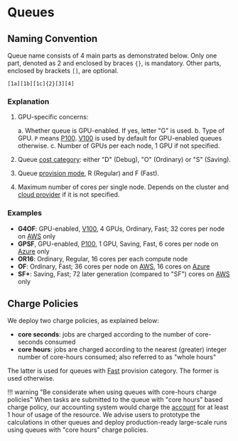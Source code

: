 # Queues

<!-- TODO: GM to add the general description about:
    - what queues are
    - links to how to select queues in Web Interface and CLI
    - links to the cluster-specific list of queues 
 -->

## Naming Convention

Queue name consists of 4 main parts as demonstrated below. Only one part, denoted as 2 and enclosed by braces `{}`, is mandatory. Other parts, enclosed by brackets `[]`, are optional.

```regexp
[1a][1b][1c]{2}[3][4]
```

### Explanation

1. GPU-specific concerns:

    a. Whether queue is GPU-enabled. If yes, letter "G" is used.
    b. Type of GPU. `P` means [P100](../clusters/hardware.md#gpu-types). [V100](../clusters/hardware.md#gpu-types) is used by default for GPU-enabled queues otherwise.
    c. Number of GPUs per each node, 1 GPU if not specified.

2. Queue [cost category](category.md#cost-categories): either "D" (Debug), "O" (Ordinary) or "S" (Saving).

3. Queue [provision mode](category.md#provision-modes), R (Regular) and F (Fast).

4. Maximum number of cores per single node. Depends on the cluster and [cloud provider](../clusters/overview.md) if it is not specified.

### Examples

- **G4OF**: GPU-enabled, [V100](../clusters/hardware.md#gpu-types), 4 GPUs, Ordinary, Fast; 32 cores per node on [AWS](../clusters/aws.md) only
- **GPSF**, GPU-enabled, [P100](../clusters/hardware.md#gpu-types), 1 GPU, Saving, Fast, 6 cores per node on [Azure](../clusters/azure.md) only
- **OR16**: Ordinary, Regular, 16 cores per each compute node
- **OF**: Ordinary, Fast; 36 cores per node on [AWS](../clusters/aws.md), 16 cores on [Azure](../clusters/azure.md)
- **SF+**: Saving, Fast; 72 later generation (compared to "SF") cores on [AWS](../clusters/aws.md) only

## Charge Policies

We deploy two charge policies, as explained below:

- **core seconds**: jobs are charged according to the number of core-seconds consumed
- **core hours**: jobs are charged according to the nearest (greater) integer number of core-hours consumed; also referred to as "whole hours" 

The latter is used for queues with [Fast](category.md#provision-modes) provision category. The former is used otherwise.

!!! warning "Be considerate when using queues with core-hours charge policies"
    When tasks are submitted to the queue with "core hours" based charge policy, our accounting system would charge the [account](../../accounts/overview.md) for at least 1 hour of usage of the resource. We advise users to prototype the calculations in other queues and deploy production-ready large-scale runs using queues with "core hours" charge policies. 
